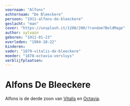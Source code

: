 ```yaml
---
voornaam: "Alfons"
achternaam: "De Bleeckere"
persoon: "1911-alfons-de-bleeckere"
geslacht: "man"
cover: "https://unsplash.it/1280/200/?random?BoldMage"
author: sylvain
geboren: "1911-01-23"
overleden: "1984-10-22"
kinderen:
vader: "1879-vitalis-de-bleeckere"
moeder: "1878-octavia-versluys"   
verblijfplaatsen:
---
```

# Alfons De Bleeckere
Alfons is de derde zoon van [Vitalis](1879-vitalis-de-bleeckere) en [Octavia](1878-octavia-versluys). 






